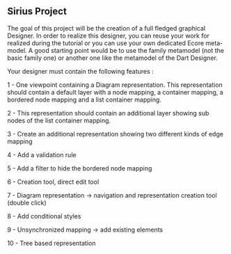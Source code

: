 
## Sirius Project

The goal of this project will be the creation of a full fledged graphical Designer. In order to realize this designer, you can reuse your work for realized during the tutorial or you can use your own dedicated Ecore meta-model. A good starting point would be to use the family metamodel (not the basic family one) or another one like the metamodel of the Dart Designer.

Your designer must contain the following features :

1 - One viewpoint containing a Diagram representation. This representation should contain a default layer with a node mapping, a container mapping, a bordered node mapping and a list container mapping.

2 - This representation should contain an additional layer showing sub nodes of the list container mapping.

3 - Create an additional representation showing two different kinds of edge mapping

4 - Add a validation rule

5 - Add a filter to hide the bordered node mapping

6 - Creation tool, direct edit tool

7 - Diagram representation -> navigation and representation creation tool (double click)

8 - Add conditional styles

9 - Unsynchronized mapping -> add existing elements

10 - Tree based representation